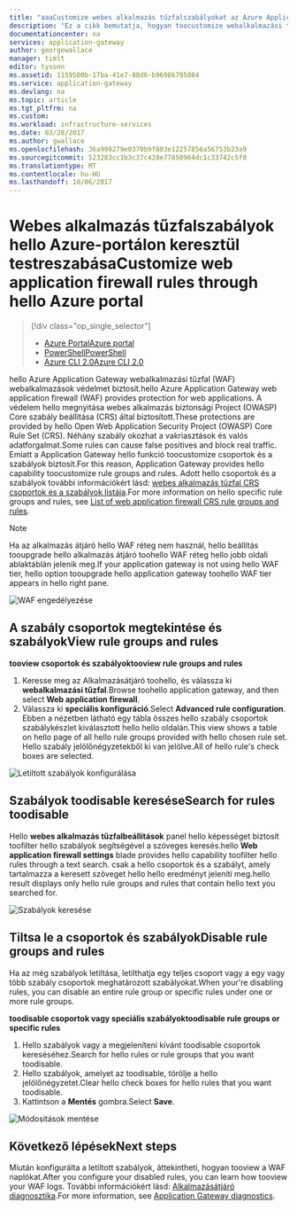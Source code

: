 ```yaml
---
title: "aaaCustomize webes alkalmazás tűzfalszabályokat az Azure Application Gateway - Azure-portál |} Microsoft Docs"
description: "Ez a cikk bemutatja, hogyan toocustomize webalkalmazási tűzfal szabályai Alkalmazásátjáró a hello Azure-portálon."
documentationcenter: na
services: application-gateway
author: georgewallace
manager: timlt
editor: tysonn
ms.assetid: 1159500b-17ba-41e7-88d6-b96986795084
ms.service: application-gateway
ms.devlang: na
ms.topic: article
ms.tgt_pltfrm: na
ms.custom: 
ms.workload: infrastructure-services
ms.date: 03/28/2017
ms.author: gwallace
ms.openlocfilehash: 36a999279e0370b9f803e12257856a56753b23a9
ms.sourcegitcommit: 523283cc1b3c37c428e77850964dc1c33742c5f0
ms.translationtype: MT
ms.contentlocale: hu-HU
ms.lasthandoff: 10/06/2017
---
```

# <a name="customize-web-application-firewall-rules-through-hello-azure-portal"></a><span data-ttu-id="19525-103">Webes alkalmazás tűzfalszabályok hello Azure-portálon keresztül testreszabása</span><span class="sxs-lookup"><span data-stu-id="19525-103">Customize web application firewall rules through hello Azure portal</span></span>

> [!div class="op_single_selector"]
> * [<span data-ttu-id="19525-104">Azure Portal</span><span class="sxs-lookup"><span data-stu-id="19525-104">Azure portal</span></span>](application-gateway-customize-waf-rules-portal.md)
> * [<span data-ttu-id="19525-105">PowerShell</span><span class="sxs-lookup"><span data-stu-id="19525-105">PowerShell</span></span>](application-gateway-customize-waf-rules-powershell.md)
> * [<span data-ttu-id="19525-106">Azure CLI 2.0</span><span class="sxs-lookup"><span data-stu-id="19525-106">Azure CLI 2.0</span></span>](application-gateway-customize-waf-rules-cli.md)

<span data-ttu-id="19525-107">hello Azure Application Gateway webalkalmazási tűzfal (WAF) webalkalmazások védelmet biztosít.</span><span class="sxs-lookup"><span data-stu-id="19525-107">hello Azure Application Gateway web application firewall (WAF) provides protection for web applications.</span></span> <span data-ttu-id="19525-108">A védelem hello megnyitása webes alkalmazás biztonsági Project (OWASP) Core szabály beállítása (CRS) által biztosított.</span><span class="sxs-lookup"><span data-stu-id="19525-108">These protections are provided by hello Open Web Application Security Project (OWASP) Core Rule Set (CRS).</span></span> <span data-ttu-id="19525-109">Néhány szabály okozhat a vakriasztások és valós adatforgalmat.</span><span class="sxs-lookup"><span data-stu-id="19525-109">Some rules can cause false positives and block real traffic.</span></span> <span data-ttu-id="19525-110">Emiatt a Application Gateway hello funkció toocustomize csoportok és a szabályok biztosít.</span><span class="sxs-lookup"><span data-stu-id="19525-110">For this reason, Application Gateway provides hello capability toocustomize rule groups and rules.</span></span> <span data-ttu-id="19525-111">Adott hello csoportok és a szabályok további információkért lásd: [webes alkalmazás tűzfal CRS csoportok és a szabályok listája](application-gateway-crs-rulegroups-rules.md).</span><span class="sxs-lookup"><span data-stu-id="19525-111">For more information on hello specific rule groups and rules, see [List of web application firewall CRS rule groups and rules](application-gateway-crs-rulegroups-rules.md).</span></span>

>[!NOTE]
> <span data-ttu-id="19525-112">Ha az alkalmazás átjáró hello WAF réteg nem használ, hello beállítás tooupgrade hello alkalmazás átjáró toohello WAF réteg hello jobb oldali ablaktáblán jelenik meg.</span><span class="sxs-lookup"><span data-stu-id="19525-112">If your application gateway is not using hello WAF tier, hello option tooupgrade hello application gateway toohello WAF tier appears in hello right pane.</span></span> 

![WAF engedélyezése][fig1]

## <a name="view-rule-groups-and-rules"></a><span data-ttu-id="19525-114">A szabály csoportok megtekintése és szabályok</span><span class="sxs-lookup"><span data-stu-id="19525-114">View rule groups and rules</span></span>

<span data-ttu-id="19525-115">**tooview csoportok és szabályok**</span><span class="sxs-lookup"><span data-stu-id="19525-115">**tooview rule groups and rules**</span></span>
   1. <span data-ttu-id="19525-116">Keresse meg az Alkalmazásátjáró toohello, és válassza ki **webalkalmazási tűzfal**.</span><span class="sxs-lookup"><span data-stu-id="19525-116">Browse toohello application gateway, and then select **Web application firewall**.</span></span>  
   2. <span data-ttu-id="19525-117">Válassza ki **speciális konfiguráció**.</span><span class="sxs-lookup"><span data-stu-id="19525-117">Select **Advanced rule configuration**.</span></span>  
   <span data-ttu-id="19525-118">Ebben a nézetben látható egy tábla összes hello szabály csoportok szabálykészlet kiválasztott hello hello oldalán.</span><span class="sxs-lookup"><span data-stu-id="19525-118">This view shows a table on hello page of all hello rule groups provided with hello chosen rule set.</span></span> <span data-ttu-id="19525-119">Hello szabály jelölőnégyzetekből ki van jelölve.</span><span class="sxs-lookup"><span data-stu-id="19525-119">All of hello rule's check boxes are selected.</span></span>

![Letiltott szabályok konfigurálása][1]

## <a name="search-for-rules-toodisable"></a><span data-ttu-id="19525-121">Szabályok toodisable keresése</span><span class="sxs-lookup"><span data-stu-id="19525-121">Search for rules toodisable</span></span>

<span data-ttu-id="19525-122">Hello **webes alkalmazás tűzfalbeállítások** panel hello képességet biztosít toofilter hello szabályok segítségével a szöveges keresés.</span><span class="sxs-lookup"><span data-stu-id="19525-122">hello **Web application firewall settings** blade provides hello capability toofilter hello rules through a text search.</span></span> <span data-ttu-id="19525-123">csak a hello csoportok és a szabályt, amely tartalmazza a keresett szöveget hello hello eredményt jeleníti meg.</span><span class="sxs-lookup"><span data-stu-id="19525-123">hello result displays only hello rule groups and rules that contain hello text you searched for.</span></span>

![Szabályok keresése][2]

## <a name="disable-rule-groups-and-rules"></a><span data-ttu-id="19525-125">Tiltsa le a csoportok és szabályok</span><span class="sxs-lookup"><span data-stu-id="19525-125">Disable rule groups and rules</span></span>

<span data-ttu-id="19525-126">Ha az még szabályok letiltása, letilthatja egy teljes csoport vagy a egy vagy több szabály csoportok meghatározott szabályokat.</span><span class="sxs-lookup"><span data-stu-id="19525-126">When your're disabling rules, you can disable an entire rule group or specific rules under one or more rule groups.</span></span> 

<span data-ttu-id="19525-127">**toodisable csoportok vagy speciális szabályok**</span><span class="sxs-lookup"><span data-stu-id="19525-127">**toodisable rule groups or specific rules**</span></span>

   1. <span data-ttu-id="19525-128">Hello szabályok vagy a megjeleníteni kívánt toodisable csoportok kereséséhez.</span><span class="sxs-lookup"><span data-stu-id="19525-128">Search for hello rules or rule groups that you want toodisable.</span></span>
   2. <span data-ttu-id="19525-129">Hello szabályok, amelyet az toodisable, törölje a hello jelölőnégyzetet.</span><span class="sxs-lookup"><span data-stu-id="19525-129">Clear hello check boxes for hello rules that you want toodisable.</span></span> 
   2. <span data-ttu-id="19525-130">Kattintson a **Mentés** gombra.</span><span class="sxs-lookup"><span data-stu-id="19525-130">Select **Save**.</span></span> 

![Módosítások mentése][3]

## <a name="next-steps"></a><span data-ttu-id="19525-132">Következő lépések</span><span class="sxs-lookup"><span data-stu-id="19525-132">Next steps</span></span>

<span data-ttu-id="19525-133">Miután konfigurálta a letiltott szabályok, áttekintheti, hogyan tooview a WAF naplókat.</span><span class="sxs-lookup"><span data-stu-id="19525-133">After you configure your disabled rules, you can learn how tooview your WAF logs.</span></span> <span data-ttu-id="19525-134">További információkért lásd: [Alkalmazásátjáró diagnosztika](application-gateway-diagnostics.md#diagnostic-logging).</span><span class="sxs-lookup"><span data-stu-id="19525-134">For more information, see [Application Gateway diagnostics](application-gateway-diagnostics.md#diagnostic-logging).</span></span>

[fig1]: ./media/application-gateway-customize-waf-rules-portal/1.png
[1]: ./media/application-gateway-customize-waf-rules-portal/figure1.png
[2]: ./media/application-gateway-customize-waf-rules-portal/figure2.png
[3]: ./media/application-gateway-customize-waf-rules-portal/figure3.png

